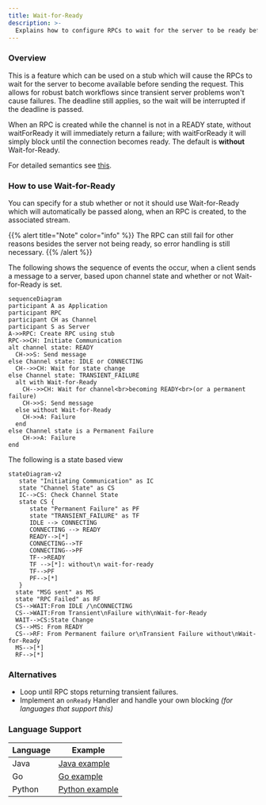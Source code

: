```yaml
---
title: Wait-for-Ready
description: >-
  Explains how to configure RPCs to wait for the server to be ready before sending the request.
---
```


### Overview

This is a feature which can be used on a stub which will cause the RPCs to wait
for the server to become available before sending the request.  This allows
for robust batch workflows since transient server problems won't cause failures.
The deadline still applies, so the wait will be interrupted if the deadline is
passed.

When an RPC is created while the channel is not in a READY state, without
waitForReady it will immediately return a failure; with waitForReady it will
simply block until the connection becomes ready.  The default is **without**
Wait-for-Ready.

For detailed semantics see [this][grpc doc].

### How to use Wait-for-Ready

You can specify for a stub whether or not it should use Wait-for-Ready which
will automatically be passed along, when an RPC is created, to the associated
stream.

{{% alert title="Note" color="info" %}}
 The RPC can still fail for other reasons besides the server not being
ready, so error handling is still necessary.
{{% /alert %}}

The following shows the sequence of events the occur, when a client sends a
message to a server, based upon channel state and whether or not Wait-for-Ready
is set.
```mermaid
sequenceDiagram
participant A as Application
participant RPC
participant CH as Channel
participant S as Server 
A->>RPC: Create RPC using stub
RPC->>CH: Initiate Communication
alt channel state: READY
  CH->>S: Send message
else Channel state: IDLE or CONNECTING
  CH-->>CH: Wait for state change
else Channel state: TRANSIENT_FAILURE
  alt with Wait-for-Ready
    CH-->>CH: Wait for channel<br>becoming READY<br>(or a permanent failure)
    CH->>S: Send message
  else without Wait-for-Ready
    CH->>A: Failure
  end
else Channel state is a Permanent Failure
    CH->>A: Failure
end
```
The following is a state based view
```mermaid
stateDiagram-v2
   state "Initiating Communication" as IC
   state "Channel State" as CS
   IC-->CS: Check Channel State
   state CS {
      state "Permanent Failure" as PF
      state "TRANSIENT_FAILURE" as TF
      IDLE --> CONNECTING
      CONNECTING --> READY
      READY-->[*]
      CONNECTING-->TF
      CONNECTING-->PF
      TF-->READY
      TF -->[*]: without\n wait-for-ready
      TF-->PF
      PF-->[*]
   }
  state "MSG sent" as MS
  state "RPC Failed" as RF
  CS-->WAIT:From IDLE /\nCONNECTING
  CS-->WAIT:From Transient\nFailure with\nWait-for-Ready
  WAIT-->CS:State Change 
  CS-->MS: From READY
  CS-->RF: From Permanent failure or\nTransient Failure without\nWait-for-Ready
  MS-->[*]
  RF-->[*]
```

### Alternatives

- Loop until RPC stops returning transient failures.
- Implement an `onReady` Handler and handle your own blocking _(for languages that
  support this)_

### Language Support

| Language | Example           |
|----------|-------------------|
| Java     | [Java example]    |
| Go       | [Go example]      |
| Python   | [Python example]  |

[Java example]: https://github.com/grpc/grpc-java/blob/master/examples/src/main/java/io/grpc/examples/waitforready/WaitForReadyClient.java
[Go example]: https://github.com/grpc/grpc-go/tree/master/examples/features/name_resolving
[Python example]: https://github.com/grpc/grpc/tree/master/examples/python/wait_for_ready
[grpc doc]: https://github.com/grpc/grpc/blob/master/doc/wait-for-ready.md
